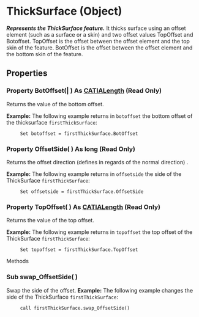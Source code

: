 # ThickSurface (Object)

**_Represents the ThickSurface feature._**
It thicks surface using an offset element (such as a surface or a skin) and two offset values TopOffset and Botoffset. TopOffset is the offset between the offset element and the top skin of the feature. BotOffset is the offset between the offset element and the bottom skin of the feature.

## Properties

### Property **BotOffset**(| ) As [CATIALength](../KnowledgeInterfaces/interface_Length_8108.md) (Read Only)

   Returns the value of the bottom offset.

**Example:**     The following example returns in `botoffset` the bottom offset of the thicksurface `firstThickSurface`:

```VBScript
     Set botoffset = firstThickSurface.BotOffset

```

### Property **OffsetSide**( ) As long (Read Only)

   Returns the offset direction (defines in regards of the normal direction) .

**Example:**     The following example returns in `offsetside` the side of the ThickSurface `firstThickSurface`:

```VBScript
     Set offsetside = firstThickSurface.OffsetSide

```

### Property **TopOffset**( ) As [CATIALength](../KnowledgeInterfaces/interface_Length_8108.md) (Read Only)

   Returns the value of the top offset.

**Example:**     The following example returns in `topoffset` the top offset of the ThickSurface `firstThickSurface`:

```VBScript
     Set topoffset = firstThickSurface.TopOffset

```

Methods

### Sub **swap_OffsetSide**( )

   Swap the side of the offset.  **Example:**     The following example changes the side of the ThickSurface `firstThickSurface`:

```VBScript
     call firstThickSurface.swap_OffsetSide()

```